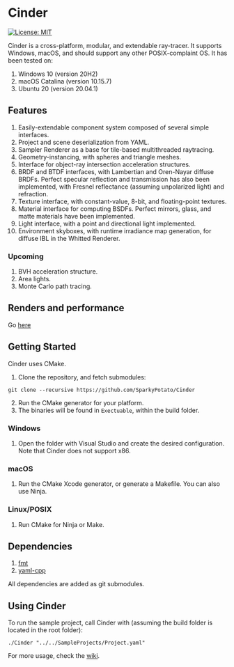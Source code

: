 # Cinder
[![License: MIT](https://img.shields.io/badge/license-MIT-green)](https://opensource.org/licenses/MIT)

Cinder is a cross-platform, modular, and extendable ray-tracer. It supports Windows, macOS,
and should support any other POSIX-complaint OS. It has been tested on:

1. Windows 10 (version 20H2)
2. macOS Catalina (version 10.15.7)
3. Ubuntu 20 (version 20.04.1)

## Features
1. Easily-extendable component system composed of several simple interfaces.
2. Project and scene deserialization from YAML.
3. Sampler Renderer as a base for tile-based multithreaded raytracing.
4. Geometry-instancing, with spheres and triangle meshes.
5. Interface for object-ray intersection acceleration structures.
6. BRDF and BTDF interfaces, with Lambertian and Oren-Nayar diffuse BRDFs. Perfect specular reflection and transmission
   has also been implemented, with Fresnel reflectance (assuming unpolarized light) and refraction.
7. Texture interface, with constant-value, 8-bit, and floating-point textures.
8. Material interface for computing BSDFs. Perfect mirrors, glass, and matte materials have been implemented.
9. Light interface, with a point and directional light implemented.
10. Environment skyboxes, with runtime irradiance map generation, for diffuse IBL in the Whitted Renderer.

### Upcoming
1. BVH acceleration structure.
2. Area lights.
3. Monte Carlo path tracing.

## Renders and performance
Go [here](Content/Renders/README.md)


## Getting Started
Cinder uses CMake.
1. Clone the repository, and fetch submodules:
``` 
git clone --recursive https://github.com/SparkyPotato/Cinder 
```
2. Run the CMake generator for your platform.
3. The binaries will be found in `Exectuable`, within the build folder.

### Windows
1. Open the folder with Visual Studio and create the desired configuration. Note that Cinder does not support x86.

### macOS
1. Run the CMake Xcode generator, or generate a Makefile. You can also use Ninja.

### Linux/POSIX
1. Run CMake for Ninja or Make.

## Dependencies
1. [fmt](https://github.com/fmtlib/fmt)
2. [yaml-cpp](https://github.com/jbeder/yaml-cpp)

All dependencies are added as git submodules.

## Using Cinder
To run the sample project, call Cinder with (assuming the build folder is located in the root folder):
```
./Cinder "../../SampleProjects/Project.yaml"
```
For more usage, check the [wiki](https://github.com/SparkyPotato/Cinder/wiki).

